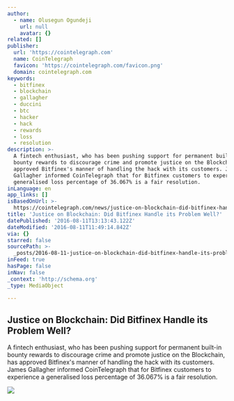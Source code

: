 ```yaml
---
author:
  - name: Olusegun Ogundeji
    url: null
    avatar: {}
related: []
publisher:
  url: 'https://cointelegraph.com'
  name: CoinTelegraph
  favicon: 'https://cointelegraph.com/favicon.png'
  domain: cointelegraph.com
keywords:
  - bitfinex
  - blockchain
  - gallagher
  - duccini
  - btc
  - hacker
  - hack
  - rewards
  - loss
  - resolution
description: >-
  A fintech enthusiast, who has been pushing support for permanent built-in
  bounty rewards to discourage crime and promote justice on the Blockchain, has
  approved Bitfinex's manner of handling the hack with its customers. James
  Gallagher informed CoinTelegraph that for Bitfinex customers to experience a
  generalised loss percentage of 36.067% is a fair resolution.
inLanguage: en
app_links: []
isBasedOnUrl: >-
  https://cointelegraph.com/news/justice-on-blockchain-did-bitfinex-handle-its-problem-well
title: 'Justice on Blockchain: Did Bitfinex Handle its Problem Well?'
datePublished: '2016-08-11T13:13:43.122Z'
dateModified: '2016-08-11T11:49:14.842Z'
via: {}
starred: false
sourcePath: >-
  _posts/2016-08-11-justice-on-blockchain-did-bitfinex-handle-its-problem-well.md
inFeed: true
hasPage: false
inNav: false
_context: 'http://schema.org'
_type: MediaObject

---
```

<article style=""><h1>Justice on Blockchain: Did Bitfinex Handle its Problem Well?</h1><p>A fintech enthusiast, who has been pushing support for permanent built-in bounty rewards to discourage crime and promote justice on the Blockchain, has approved Bitfinex's manner of handling the hack with its customers. James Gallagher informed CoinTelegraph that for Bitfinex customers to experience a generalised loss percentage of 36.067% is a fair resolution.</p><img src="https://cointelegraph.com/images/725_Ly9jb2ludGVsZWdyYXBoLmNvbS9zdG9yYWdlL3VwbG9hZHMvdmlldy80YjY5NmU5MDgxMDA3YzcwMWY2YTg0ZGY4MzY5ZGI3MS5qcGc=.jpg" /></article>